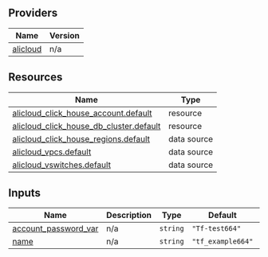 <!-- BEGIN_TF_DOCS -->
## Providers

| Name | Version |
|------|---------|
| <a name="provider_alicloud"></a> [alicloud](#provider\_alicloud) | n/a |

## Resources

| Name | Type |
|------|------|
| [alicloud_click_house_account.default](https://registry.terraform.io/providers/hashicorp/alicloud/latest/docs/resources/click_house_account) | resource |
| [alicloud_click_house_db_cluster.default](https://registry.terraform.io/providers/hashicorp/alicloud/latest/docs/resources/click_house_db_cluster) | resource |
| [alicloud_click_house_regions.default](https://registry.terraform.io/providers/hashicorp/alicloud/latest/docs/data-sources/click_house_regions) | data source |
| [alicloud_vpcs.default](https://registry.terraform.io/providers/hashicorp/alicloud/latest/docs/data-sources/vpcs) | data source |
| [alicloud_vswitches.default](https://registry.terraform.io/providers/hashicorp/alicloud/latest/docs/data-sources/vswitches) | data source |

## Inputs

| Name | Description | Type | Default | Required |
|------|-------------|------|---------|:--------:|
| <a name="input_account_password_var"></a> [account\_password\_var](#input\_account\_password\_var) | n/a | `string` | `"Tf-test664"` | no |
| <a name="input_name"></a> [name](#input\_name) | n/a | `string` | `"tf_example664"` | no |
<!-- END_TF_DOCS -->    